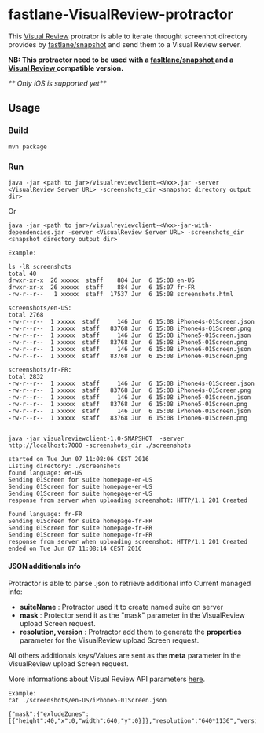 # fastlane-VisualReview-protractor

This [Visual Review] protrator is able to iterate throught screenhot directory provides by [fastlane/snapshot] and send them to a Visual Review server.

**NB: This protractor need to be used with a [fasltlane/snapshot ] and a [Visual Review ] compatible version.**

_** Only iOS is supported yet**_

[Visual Review]: https://github.com/xebia/VisualReview
[Visual Review ]: https://github.com/rgroult/VisualReview
[fastlane/snapshot]: https://github.com/fastlane/fastlane/tree/master/snapshot
[fasltlane/snapshot ]: https://github.com/rgroult/fastlane

## Usage 

### Build

`mvn package`

### Run


`java -jar <path to jar>/visualreviewclient-<Vxx>.jar -server <VisualReview Server URL> -screenshots_dir <snapshot directory output dir>`

Or 

`java -jar <path to jar>/visualreviewclient-<Vxx>-jar-with-dependencies.jar -server <VisualReview Server URL> -screenshots_dir <snapshot directory output dir>`

```
Example: 

ls -lR screenshots
total 40
drwxr-xr-x  26 xxxxx  staff    884 Jun  6 15:08 en-US
drwxr-xr-x  26 xxxxx  staff    884 Jun  6 15:07 fr-FR
-rw-r--r--   1 xxxxx  staff  17537 Jun  6 15:08 screenshots.html

screenshots/en-US:
total 2768
-rw-r--r--  1 xxxxx  staff     146 Jun  6 15:08 iPhone4s-01Screen.json
-rw-r--r--  1 xxxxx  staff   83768 Jun  6 15:08 iPhone4s-01Screen.png
-rw-r--r--  1 xxxxx  staff     146 Jun  6 15:08 iPhone5-01Screen.json
-rw-r--r--  1 xxxxx  staff   83768 Jun  6 15:08 iPhone5-01Screen.png
-rw-r--r--  1 xxxxx  staff     146 Jun  6 15:08 iPhone6-01Screen.json
-rw-r--r--  1 xxxxx  staff   83768 Jun  6 15:08 iPhone6-01Screen.png

screenshots/fr-FR:
total 2832
-rw-r--r--  1 xxxxx  staff     146 Jun  6 15:08 iPhone4s-01Screen.json
-rw-r--r--  1 xxxxx  staff   83768 Jun  6 15:08 iPhone4s-01Screen.png
-rw-r--r--  1 xxxxx  staff     146 Jun  6 15:08 iPhone5-01Screen.json
-rw-r--r--  1 xxxxx  staff   83768 Jun  6 15:08 iPhone5-01Screen.png
-rw-r--r--  1 xxxxx  staff     146 Jun  6 15:08 iPhone6-01Screen.json
-rw-r--r--  1 xxxxx  staff   83768 Jun  6 15:08 iPhone6-01Screen.png


java -jar visualreviewclient-1.0-SNAPSHOT  -server http://localhost:7000 -screenshots_dir ./screenshots

started on Tue Jun 07 11:08:06 CEST 2016
Listing directory: ./screenshots
found language: en-US
Sending 01Screen for suite homepage-en-US
Sending 01Screen for suite homepage-en-US
Sending 01Screen for suite homepage-en-US
response from server when uploading screenshot: HTTP/1.1 201 Created

found language: fr-FR
Sending 01Screen for suite homepage-fr-FR
Sending 01Screen for suite homepage-fr-FR
Sending 01Screen for suite homepage-fr-FR
response from server when uploading screenshot: HTTP/1.1 201 Created
ended on Tue Jun 07 11:08:14 CEST 2016

```

#### JSON additionals info

Protractor is able to parse <screenName>.json to retrieve additional info
Current managed info:

 - **suiteName** : Protractor used it to create named suite on server
 - **mask** : Protector send it as the "mask" parameter in the VisualReview upload Screen request.
 - **resolution, version** : Protractor add them to generate the **properties** parameter for the VisualReview upload Screen request. 

All others additionals keys/Values are sent as the **meta** parameter in the VisualReview upload Screen request.

More informations about Visual Review API parameters [here].

[here]: https://github.com/xebia/VisualReview/blob/master/doc/api.md

```
Example: 
cat ./screenshots/en-US/iPhone5-01Screen.json

{"mask":{"exludeZones":[{"height":40,"x":0,"width":640,"y":0}]},"resolution":"640*1136","version":"9.3","suiteName":"homePage"}


```